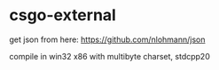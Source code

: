 # csgo-external
get json from here:
https://github.com/nlohmann/json

compile in win32 x86 with multibyte charset, stdcpp20
